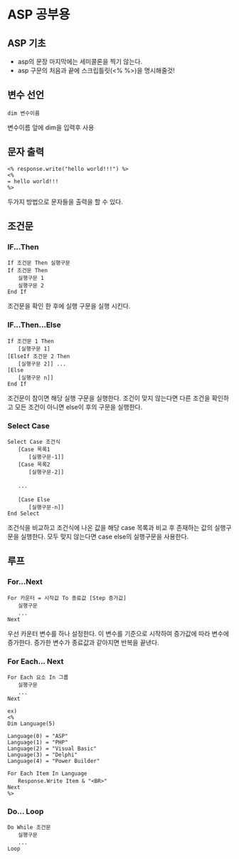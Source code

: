 # ASP 공부용

## ASP 기초
- asp의 문장 마지막에는 세미콜론을 찍기 않는다.
- asp 구문의 처음과 끝에 스크립틀릿(<% %>)을 명시해줄것!

## 변수 선언
```
dim 변수이름
```
변수이름 앞에 dim을 입력후 사용

## 문자 출력
```
<% response.write("hello world!!!") %>
<%
= hello world!!! 
%>
```
두가지 방법으로 문자들을 출력을 할 수 있다.

## 조건문
### IF...Then
```
If 조건문 Then 실행구문
If 조건문 Then
　　실행구문 1
　　실행구문 2
End If
```
조건문을 확인 한 후에 실행 구문을 실행 시킨다.

### IF...Then...Else
```
If 조건문 1 Then
　　[실행구문 1]
[ElseIf 조건문 2 Then
　　[실행구문 2]] ...
[Else
　　[실행구문 n]]
End If
```
조건문이 참이면 해당 실행 구문을 실행한다. 조건이 맞지 않는다면 다른 조건을 확인하고 모든 조건이 아니면 else이 후의 구문을 실행한다.

### Select Case
```
Select Case 조건식
　　[Case 목록1
　　　　[실행구문-1]]
　　[Case 목록2
　　　　[실행구문-2]]

　　...

　　[Case Else
　　　　[실행구문-n]]
End Select
```
조건식을 비교하고 조건식에 나온 값을 해당 case 목록과 비교 후 존재하는 값의 실행구문을 실행한다. 모두 맞지 않는다면 case else의 실행구문을 사용한다.

## 루프
### For...Next
```
For 카운터 = 시작값 To 종료값 [Step 증가값]
　　실행구문
　　...
Next
```
우선 카운터 변수를 하나 설정한다. 이 변수를 기준으로 시작하여 증가값에 따라 변수에 증가한다. 증가한 변수가 종료값과 같아지면 반복을 끝낸다.

### For Each... Next
```
For Each 요소 In 그룹
　　실행구문
　　...
Next
```
```
ex)
<%
Dim Language(5)

Language(0) = "ASP"
Language(1) = "PHP"
Language(2) = "Visual Basic"
Language(3) = "Delphi"
Language(4) = "Power Builder"

For Each Item In Language
　　Response.Write Item & "<BR>"
Next
%>
```

### Do... Loop
```
Do While 조건문
　　실행구문
　　...
Loop
```
